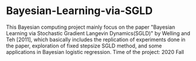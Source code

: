 # Bayesian-Learning-via-SGLD
This Bayesian computing project mainly focus on the paper "Bayesian Learning via Stochastic Gradient Langevin Dynamics(SGLD)" by Welling and Teh [2011], which basically includes the replication of experiments done in the paper, exploration of fixed stepsize SGLD method, and some applications in Bayesian logistic regression. 
Time of the project: 2020 Fall
